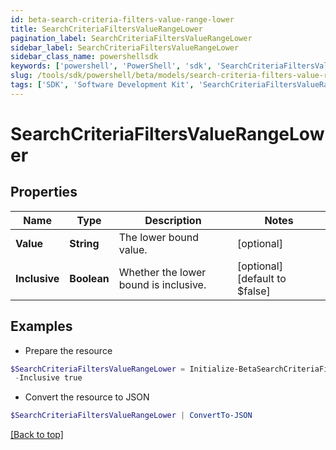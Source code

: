 ```yaml
---
id: beta-search-criteria-filters-value-range-lower
title: SearchCriteriaFiltersValueRangeLower
pagination_label: SearchCriteriaFiltersValueRangeLower
sidebar_label: SearchCriteriaFiltersValueRangeLower
sidebar_class_name: powershellsdk
keywords: ['powershell', 'PowerShell', 'sdk', 'SearchCriteriaFiltersValueRangeLower', 'BetaSearchCriteriaFiltersValueRangeLower'] 
slug: /tools/sdk/powershell/beta/models/search-criteria-filters-value-range-lower
tags: ['SDK', 'Software Development Kit', 'SearchCriteriaFiltersValueRangeLower', 'BetaSearchCriteriaFiltersValueRangeLower']
---
```



# SearchCriteriaFiltersValueRangeLower

## Properties

Name | Type | Description | Notes
------------ | ------------- | ------------- | -------------
**Value** | **String** | The lower bound value. | [optional] 
**Inclusive** | **Boolean** | Whether the lower bound is inclusive. | [optional] [default to $false]

## Examples

- Prepare the resource
```powershell
$SearchCriteriaFiltersValueRangeLower = Initialize-BetaSearchCriteriaFiltersValueRangeLower  -Value 10 `
 -Inclusive true
```

- Convert the resource to JSON
```powershell
$SearchCriteriaFiltersValueRangeLower | ConvertTo-JSON
```


[[Back to top]](#) 

